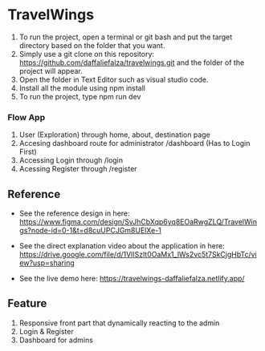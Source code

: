 # TravelWings

1. To run the project, open a terminal or git bash and put the target directory based on the folder that you want.
2. Simply use a git clone on this repository: https://github.com/daffaliefalza/travelwings.git and the folder of the project will appear.
3. Open the folder in Text Editor such as visual studio code.
4. Install all the module using npm install
5. To run the project, type npm run dev

### Flow App

1. User (Exploration) through home, about, destination page
2. Accesing dashboard route for administrator /dashboard (Has to Login First)
3. Accessing Login through /login
4. Acessing Register through /register

## Reference

- See the reference design in here:
  https://www.figma.com/design/SvJhCbXqp6yq8EOaRwgZLQ/TravelWings?node-id=0-1&t=d8cuUPCJGm8UElXe-1
- See the direct explanation video about the application in here: https://drive.google.com/file/d/1VlISzlt0OaMx1_lWs2vc5t7SkCjgHbTc/view?usp=sharing

- See the live demo here:
  https://travelwings-daffaliefalza.netlify.app/

## Feature

1. Responsive front part that dynamically reacting to the admin
2. Login & Register
3. Dashboard for admins
